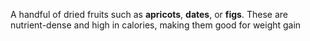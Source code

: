 A handful of dried fruits such as **apricots**, **dates**, or **figs**. These are nutrient-dense and high in calories, making them good for weight gain